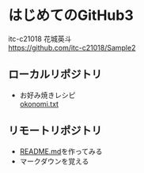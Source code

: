 # はじめてのGitHub3

itc-c21018 花城英斗  
https://github.com/itc-c21018/Sample2

## ローカルリポジトリ
* お好み焼きレシピ  
[okonomi.txt](okonomi.txt)

## リモートリポジトリ
* [README.md](README.md)を作ってみる  
* マークダウンを覚える